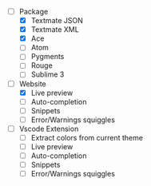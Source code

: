 
- [ ] Package
    - [x] Textmate JSON
    - [x] Textmate XML
    - [x] Ace
    - [ ] Atom
    - [ ] Pygments
    - [ ] Rouge
    - [ ] Sublime 3
- [ ] Website
    - [x] Live preview
    - [ ] Auto-completion
    - [ ] Snippets
    - [ ] Error/Warnings squiggles
- [ ] Vscode Extension
    - [ ] Extract colors from current theme
    - [ ] Live preview
    - [ ] Auto-completion
    - [ ] Snippets
    - [ ] Error/Warnings squiggles